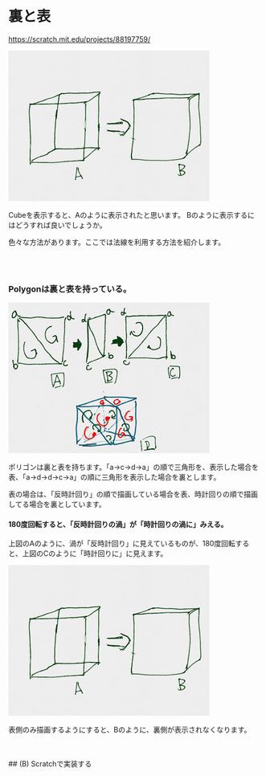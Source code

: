 # 裏と表

https://scratch.mit.edu/projects/88197759/

![](exp001.png)

Cubeを表示すると、Aのように表示されたと思います。
Bのように表示するにはどうすれば良いでしょうか。



色々な方法があります。ここでは法線を利用する方法を紹介します。


<br>
<br>

### Polygonは裏と表を持っている。

![](exp002.png)

ポリゴンは裏と表を持ちます。「a→c→d→a」の順で三角形を、表示した場合を表、「a→d→d→c→a」の順に三角形を表示した場合を裏とします。

表の場合は、「反時計回り」の順で描画している場合を表、時計回りの順で描画してる場合を裏としています。


####  180度回転すると、「反時計回りの渦」が「時計回りの渦に」みえる。

上図のAのように、渦が「反時計回り」に見えているものが、180度回転すると、上図のCのように「時計回りに」に見えます。

![](exp001.png)

表側のみ描画するようにすると、Bのように、裏側が表示されなくなります。

<br>
<br>
## (B) Scratchで実装する

##


